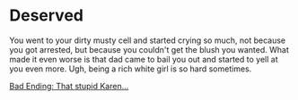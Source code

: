 # Deserved

You went to your dirty musty cell and started crying so much, not because you got arrested, but because you couldn't get the blush you wanted.  What made it even worse is that dad came to bail you out and started to yell at you even more.  Ugh, being a rich white girl is so hard sometimes.

[Bad Ending: That stupid Karen...](../woke-up/woke-up.md)

